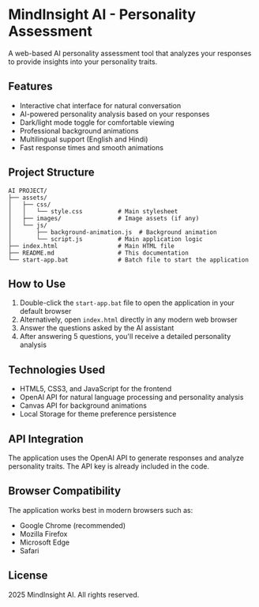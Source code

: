# MindInsight AI - Personality Assessment

A web-based AI personality assessment tool that analyzes your responses to provide insights into your personality traits.

## Features

- Interactive chat interface for natural conversation
- AI-powered personality analysis based on your responses
- Dark/light mode toggle for comfortable viewing
- Professional background animations
- Multilingual support (English and Hindi)
- Fast response times and smooth animations

## Project Structure

```
AI PROJECT/
├── assets/
│   ├── css/
│   │   └── style.css          # Main stylesheet
│   ├── images/                # Image assets (if any)
│   └── js/
│       ├── background-animation.js  # Background animation
│       └── script.js          # Main application logic
├── index.html                 # Main HTML file
├── README.md                  # This documentation
└── start-app.bat              # Batch file to start the application
```

## How to Use

1. Double-click the `start-app.bat` file to open the application in your default browser
2. Alternatively, open `index.html` directly in any modern web browser
3. Answer the questions asked by the AI assistant
4. After answering 5 questions, you'll receive a detailed personality analysis

## Technologies Used

- HTML5, CSS3, and JavaScript for the frontend
- OpenAI API for natural language processing and personality analysis
- Canvas API for background animations
- Local Storage for theme preference persistence

## API Integration

The application uses the OpenAI API to generate responses and analyze personality traits. The API key is already included in the code.

## Browser Compatibility

The application works best in modern browsers such as:
- Google Chrome (recommended)
- Mozilla Firefox
- Microsoft Edge
- Safari

## License

 2025 MindInsight AI. All rights reserved.
